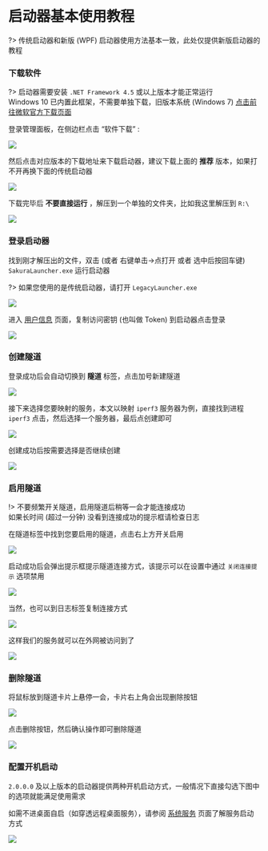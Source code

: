 # 启动器基本使用教程

?> 传统启动器和新版 (WPF) 启动器使用方法基本一致，此处仅提供新版启动器的教程

### 下载软件

?> 启动器需要安装 `.NET Framework 4.5` 或以上版本才能正常运行  
Windows 10 已内置此框架，不需要单独下载，旧版本系统 (Windows 7) [点击前往微软官方下载页面](https://dotnet.microsoft.com/download/dotnet-framework/net45)

登录管理面板，在侧边栏点击 “软件下载” :

![](../_images/download.png)

然后点击对应版本的下载地址来下载启动器，建议下载上面的 __推荐__ 版本，如果打不开再换下面的传统启动器

![](_images/usage-0.png)

下载完毕后 __不要直接运行__ ，解压到一个单独的文件夹，比如我这里解压到 `R:\`

![](_images/usage-1.png)

### 登录启动器

找到刚才解压出的文件，双击 (或者 右键单击->点打开 或者 选中后按回车键) `SakuraLauncher.exe` 运行启动器

?> 如果您使用的是传统启动器，请打开 `LegacyLauncher.exe`

![](_images/usage-2.png)

进入 [用户信息](https://www.natfrp.com/user/profile) 页面，复制访问密钥 (也叫做 Token) 到启动器点击登录

![](_images/usage-3.png)

### 创建隧道

登录成功后会自动切换到 __隧道__ 标签，点击加号新建隧道

![](_images/usage-4.png)

接下来选择您要映射的服务，本文以映射 `iperf3` 服务器为例，直接找到进程 `iperf3` 点击，然后选择一个服务器，最后点创建即可

![](_images/usage-5.png)

创建成功后按需要选择是否继续创建

![](_images/usage-6.png)

### 启用隧道

!> 不要频繁开关隧道，启用隧道后稍等一会才能连接成功  
如果长时间 (超过一分钟) 没看到连接成功的提示框请检查日志

在隧道标签中找到您要启用的隧道，点击右上方开关启用

![](_images/usage-7.png)

启动成功后会弹出提示框提示隧道连接方式，该提示可以在设置中通过 `关闭连接提示` 选项禁用

![](_images/usage-8.png)

当然，也可以到日志标签复制连接方式

![](_images/usage-9.png)

这样我们的服务就可以在外网被访问到了

![](_images/usage-10.png)

### 删除隧道

将鼠标放到隧道卡片上悬停一会，卡片右上角会出现删除按钮

![](_images/usage-11.png)

点击删除按钮，然后确认操作即可删除隧道

![](_images/usage-12.png)

### 配置开机启动

`2.0.0.0` 及以上版本的启动器提供两种开机启动方式，一般情况下直接勾选下图中的选项就能满足使用需求

如需不进桌面自启（如穿透远程桌面服务），请参阅 [系统服务](/launcher/service) 页面了解服务启动方式

![](_images/usage-13.png)
